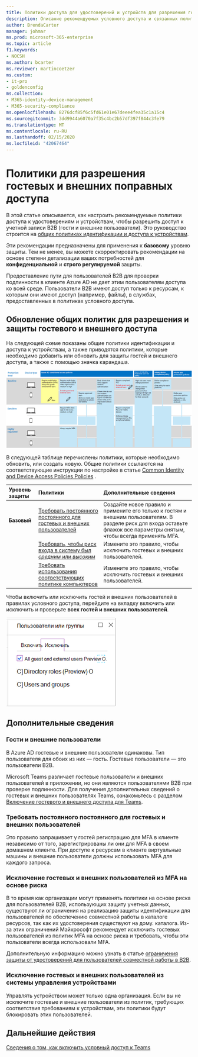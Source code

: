 ```yaml
---
title: Политики доступа для удостоверений и устройств для разрешения гостевых и внешних B2B доступа — Microsoft 365 корпоративный | Документы Майкрософт
description: Описание рекомендуемых условного доступа и связанных политик для защиты доступа гостей и внешних пользователей.
author: BrendaCarter
manager: johmar
ms.prod: microsoft-365-enterprise
ms.topic: article
f1.keywords:
- NOCSH
ms.author: bcarter
ms.reviewer: martincoetzer
ms.custom:
- it-pro
- goldenconfig
ms.collection:
- M365-identity-device-management
- M365-security-compliance
ms.openlocfilehash: 8276dcf85f6c5fd61e01e67deee4fea35c1a15c4
ms.sourcegitcommit: 3dd9944a6070a7f35c4bc2b57df397f844c3fe79
ms.translationtype: MT
ms.contentlocale: ru-RU
ms.lasthandoff: 02/15/2020
ms.locfileid: "42067464"
---
```

# <a name="policies-for-allowing-guest-and-external-b2b-access"></a>Политики для разрешения гостевых и внешних поправных доступа
В этой статье описывается, как настроить рекомендуемые политики доступа к удостоверениям и устройствам, чтобы разрешить доступ к учетной записи B2B (гости и внешние пользователи). Это руководство строится на [общих политиках идентификации и доступа к устройствам](identity-access-policies.md).

Эти рекомендации предназначены для применения к **базовому** уровню защиты. Тем не менее, вы можете скорректировать рекомендации на основе степени детализации ваших потребностей для **конфиденциальной** и **строго регулируемой** защиты. 

Предоставление пути для пользователей B2B для проверки подлинности в клиенте Azure AD не дает этим пользователям доступа ко всей среде. Пользователи B2B имеют доступ только к ресурсам, к которым они имеют доступ (например, файлы), в службах, предоставленных в политиках условного доступа.

## <a name="updating-the-common-policies-to-allow-and-protect-guest-and-external-access"></a>Обновление общих политик для разрешения и защиты гостевого и внешнего доступа 

На следующей схеме показаны общие политики идентификации и доступа к устройствам, а также приводятся политики, которые необходимо добавить или обновить для защиты гостей и внешнего доступа, а также с помощью значка карандаша. 

![Сводка обновлений политик для защиты гостевого доступа](../media/identity-access-ruleset-guest.png)

В следующей таблице перечислены политики, которые необходимо обновить, или создать новую. Общие политики ссылаются на соответствующие инструкции по настройке в статье [Common Identity and Device Access Policies Policies](identity-access-policies.md) .

|Уровень защиты|Политики|Дополнительные сведения|
|:---------------|:-------|:----------------|
|**Базовый**|[Требовать постоянного постоянного для гостевых и внешних пользователей](identity-access-policies.md#require-mfa-based-on-sign-in-risk)|Создайте новое правило и примените его только к гостям и внешним пользователям. В разделе риск для входа оставьте флажок все параметры снятым, чтобы всегда применять MFA.|
|        |[Требовать, чтобы риск входа в систему был *средним* или *высоким*](identity-access-policies.md#require-mfa-based-on-sign-in-risk)|Измените это правило, чтобы исключить гостевых и внешних пользователей.|
|        |[Требовать использования соответствующих политике компьютеров](identity-access-policies.md#require-compliant-pcs-but-not-compliant-phones-and-tablets)|Измените это правило, чтобы исключить гостевых и внешних пользователей.|

Чтобы включить или исключить гостей и внешних пользователей в правилах условного доступа, перейдите на вкладку включить или исключить и проверьте **всех гостей и внешних пользователей**.

![снимок экрана элементов управления для исключения гостей](../media/identity-access-exclude-guests-ui.png)

## <a name="more-information"></a>Дополнительные сведения

### <a name="guests-vs-external-users"></a>Гости и внешние пользователи
В Azure AD гостевые и внешние пользователи одинаковы. Тип пользователя для обоих из них — гость. Гостевые пользователи — это пользователи B2B.

Microsoft Teams различает гостевые пользователи и внешних пользователей в приложении, но они являются пользователями B2B при проверке подлинности. Для получения дополнительных сведений о гостевых и внешних пользователях Teams, ознакомьтесь с разделом [Включение гостевого и внешнего доступа для Teams](teams-access-policies.md#enabling-guest-and-external-access-for-teams).

### <a name="require-mfa-always-for-guest-and-external-users"></a>Требовать постоянного постоянного для гостевых и внешних пользователей
Это правило запрашивает у гостей регистрацию для MFA в клиенте независимо от того, зарегистрированы ли они для MFA в своем домашнем клиенте. При доступе к ресурсам в клиенте виртуальные машины и внешние пользователи должны использовать MFA для каждого запроса. 

### <a name="excluding-guest-and-external-users-from-risk-based-mfa"></a>Исключение гостевых и внешних пользователей из MFA на основе риска
В то время как организации могут применять политики на основе риска для пользователей B2B, использующих защиту учетных данных, существуют ли ограничения на реализацию защиты идентификации для пользователей по обеспечению совместной работы в каталоге ресурсов, так как их удостоверения существуют на дому. каталога. Из-за этих ограничений Майкрософт рекомендует исключить гостевых пользователей из политик MFA на основе риска и требовать, чтобы эти пользователи всегда использовали MFA. 

Дополнительную информацию можно узнать в статье [ограничения защиты от удостоверений для пользователей совместной работы в B2B](https://docs.microsoft.com/azure/active-directory/identity-protection/concept-identity-protection-b2b#limitations-of-identity-protection-for-b2b-collaboration-users). 

### <a name="excluding-guest-and-external-users-from-device-management"></a>Исключение гостевых и внешних пользователей из системы управления устройствами 
Управлять устройством может только одна организация. Если вы не исключите гостевые и внешние пользователи из политик, требующих соответствия требованиям к устройствам, эти политики будут блокировать этих пользователей. 

## <a name="next-steps"></a>Дальнейшие действия

[Сведения о том, как включить условный доступ к Teams](teams-access-policies.md)

